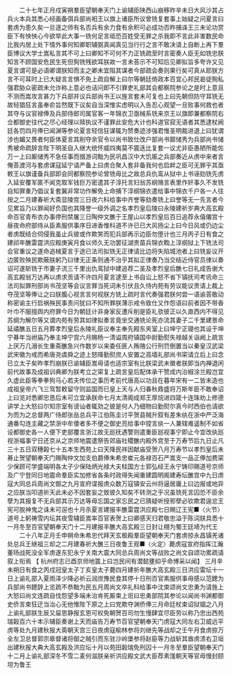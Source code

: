<!-- { "loadSidebar": true } -->
　　二十七年正月戍寅朔羣臣望朝奉天门上谕辅臣陕西山崩移昨辛未日大风沙其占兵火本兵其悉心经画备弭兵部尚衵王以旗上诸臣所议曾铣复套事上始疑之问夏言曰套虏为患久矣一旦逐之师有名否兵有余力食有余积可必成功否昨捕诛王三未论功赏臣下有怏怏心今欲举此大事一铣何足言祗恐百姓受无罪之杀我即不言此非害数民命比我内居上处下情外事何知卿职辅弼真闻真见当行行之言不敢决请上自断上再下羣臣博议大学士嵩私言其不可上曰卿知不可何不力正铣疏至时言密奏人臣无如铣忠朕知言不顾国安危民生死但狥铣残欲耳朕故一言未荅示不可知后见卿拟旨多夸许又见夏言谓可是必语卿谓朕知而主之卿未宜阻其谋者今部疏会奏则果行矣可真从耶朕方言不可耳时上已大疑言言惧不免上疏自解上曰尔等朝廷倚政本百宜心邦民曷徒狥私强君胁众密疏未允诈称上意必也诘问即不引罪吏礼部其会都察院参论之是时上意且不测而嵩攻言甚力下兵部并议兵部尚书王以旌言套未可复也上曰先朝但防守耳铣无故轻猖狂言虽奉俞旨然既下议矣自当深惟实虑明以入告忍心观望一旦败事何救也者其夺与议官禄俸及兵部侍郎司属官客一年锦衣卫亟械系铣来京王以旗即兼都察院右佥都御史往代之尽心经理以赎执议不谨罪此安危大计也科道官寂无语者其悉逮杖阙廷各罚四月俸巳闻渊等参论夏言轻信狂谋辄为赞奏迹涉强君惟圣明裁进退上曰犹谓涉也媚又畏者何臣体夏言其削夺余官令以尚书致仕改户部尚书鄮储秀为兵部尚书储秀被命疏辞言陛下明圣自入继大统怀威四夷莫不震迭比复套一议尤非臣愚陋所能佐万一上曰厮储秀不急任事而掇游词黜为民巩昌汉中大饥赈之兵部奏近从虏中来者言俺荅渡河与套虏谋寇延宁请严备上曰虏合聚入套非备我何也启衅之臣可无罪乎其亟敕王以旗谨备兵部即会同都察院参论曾铣毋比之故总兵仇鸾从狱中上书诬劾铣先虏入延安覆军匿不闻克取军钱巨万密遣其子淳托言妇翁苏纲赂言表里作奸事久不发铣自知罪重乃倡议复套冀非常功作解免上命捕下淳纲锦衣遣给事中锦衣千户各一人往按之二月建春祈大斋显陵宫三日夜六科给事中齐誉等劾奏铣上曰誉等无一先言者今见累旨乃以罪闻好负国也其降誉一级外调之名孝烈皇后陵曰永陵建祈岁典大高玄殿命百官青布衣办事停刑禁屠三日陶仲文醮于王屋山以孝烈皇后百日追荐永僖僊宫十昼夜命府部侍从臣素服供事序日进香惟科道不许已已大风扬尘上曰今日风或仍边尘者虏既结合伺侵我虽止兵彼或作欺笑而犯兵部再示边臣勿堕计也三月丙子日有食之建祁年醮雷霆洪应殿庚寅月食以师久无功罢征湖贵苗兵锦衣鞫上淳纲狱上下铣法司会官重议之遂命追械夏言于途已法司拟铣无正律请比边将失陷城池者上曰铣妄议开边匿败殃民欺蔽朕躬乃曰律无正条则通不治乎其拟正律奏乃当交结近侍官员律以奏诏可遂斩铣于市妻子流三千里出仇鸾狱中建追荐二圣及孝烈皇后醮七日礼成告谢大高玄殿翁万达再以虏求贡请不许四月夏言逮至上书自讼上怒不省下镇抚司考讯命三法司拟罪刑部尚书茂坚等会议言罪当死词未引伏且久侍内苑有劳议能议贵请上裁上夺茂坚等俸让之曰朕腹心视言言何视朕方铣上疏时言代奏强君朕何尝一语谕荅敢动称密谕主行启祸殃民事责问犹曰不知所罪朕薄示戒令致仕又作怨语曰前者因不带香叶巾不服擅舆内府罪今日为朝廷计非身家反遭斥削是臣礼欤彼正以久直西内不得见苏纲为解尔等又谓内苑有劳其如律拟奏言竟坐交通铣论死亦流其妻子二千里建景命延禧醮五日五月葬孝烈皇后永陵礼臣议奉主奉先殿东夹室上曰坤宁正寝也其设于坤宁朞年当祔庙乃奉主坤宁宫六月赐杨一清谥周府镇国中尉勤熨失禄越关诣阙上疏言上厌万几溺长生重斋醮急兴作数岁以来委任匪人贿赂公行刑罚倒置当以秦皇汉武梁武宋徽为戒而希唐尧虞舜之迹上怒降勤熨庶人安置之高墙礼部尚书寀请立后上曰念已立太子矣昨孝烈崩朕已谕辅臣嵩毋请也适宗室有比朕梁武未徽者朕即当内禅退闲前代故事及成祖训典卿为朕考立之寀复上疏言皇后配体承干赞成内治椒涂兰殿岂宜久虚此臣等拳拳狗马心若夫传位之事历考前代唐高以功且在暮年宋有一二皆末造也成祖皇帝六飞三驾暂敕留守则监国而已皇上天与人归春秋鼎盛将万斯年臣不敢奉诏上曰览对悉卿忠恳后未可立宜承朕命七月太清阁成郑王厚烷进四箴十连珠劝上修德讲学上大怒曰尔知宗室有谤讪者辄効之彼是何人乃细物曰勤熨尔真今时西伯也请欲为而为之总督两广侍郎张岳总兵平江伯陈圭讨平贺县贼升叙有差朱纨在浙中严泛海通番勾连主藏之禁浙中牟倭者多不便之御史亮给事中镗言纨一人兼辖难遥制不如省设都御史各一人便下吏部覆言浙江故无廵抚遇警则遣重臣廵视事宁即止今宜改纨廵视浙福事宁日还京从之京师地震遣祭告郊庙社稷醮内殿外宫至于万寿节后九日止凡三十五日双穗榖七十五本生西苑上曰天降民祥因献庙受贺八月万寿节以孝烈皇后未朞止贺望朝奉天门赐陶仲文加支伯爵俸朱希忠崔元各禄百石严嵩支一品正俸加费寀少保顾可学盛端明各太子少保陆炳光禄大夫柱国方士郭弘经王永宁铸印赐道号京师及广宁登同日地震命羣臣实加修省各条时政得失闻重建圆明阁建寿坛醮宫中九日虏寇大同总兵周尚文御之九月宣府谍报虏众数万寇镇安云州将逼居庸上曰边报或地异之应朕当叩道祈天此未必不因套妄之致彼久知矣不转测之乎况虽铣死言囚恐不臣余孽为其报复不无兵部其示万达等毋忘国之家忘民之已猜疑听授邪孽必钦欺君逞忿王宪可脱神鬼之诛未可逭也十月杀夏言建报丰醮雷霆洪应殿七日赐辽王宪■〈火节〉道号上躬祷雪内坛其夜雪辅臣嵩率百官表贺上曰卿感天归君敬忠溢于陈词朕具悉十一月冬至百官望朝奉天门十二月建报丰醮大高玄殿三日封让栩为蜀王廷埼为代王 
　　二十八年正月壬申朔命朱希忠代拜天玄极殿羣臣望朝奉天门套虏掠永昌镇羌诸处总兵王继祖三却之二月建春祈大醮三日夜鲁王观■〈火定〉薨虏寇宣府指挥江瀚董旸战死没全军虏遂东犯永宁关南大震大同总兵周尚文等战败之尚文自颂功累疏请叙上衔焉 【 杭州府志已酉京师地震上曰岂民间有潜懿壅抑乎命博采以闻】 三月辛未朔日有食之丙戍冠皇太子丁亥皇太子薨四月建祈年醮大高玄殿三日洪应雷坛十一日上谕礼部入夏雨泽少降必祈云润庶豫民食其停十日刑百官素服供事毋感以范鏓为兵部尚书鏓辞上览疏不恭黜为民五月周尚文卒礼科给事中沈束颂尚文忠勇为请旌上大怒曰尚文连疏自伐怨望多端未治肯死厮束上诳曰忠勇部院其参论以闻尚书渊都御史侨言束狂迂当治心无他惟陛下原之上曰党欺夺渊侨俸三月命廷杖束诏狱锢之八月上谕礼部朕生辰又屇思静报玄恩可权免朝贺百司勿生慢肆宜尽臣劳以称乃忠出西苑瑞榖百六十本示辅臣奏谢上天而庙告万寿节百官望朝奉天门虏寇大同左右卫威远平虏等处九月建秋报大斋朝天宫三日夜虏寇榆林参将刘继先等战却之壬午月食虏掠万全左卫总督郭宗皋督诸将御之贼引而东驻沙岭堡参将赵臣等力战斩其酋虏溃右卫垣出建秋报大典大高玄殿及洪应坛十月以苑田榖瑞免刑囚十一月冬至羣臣望朝奉天门十二月上谕礼部深冬不雪二麦何滋朕亲祈洪应殿文武大臣荐素馐朝天等官毋慢封颐坦为鲁王 

